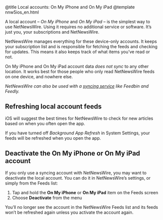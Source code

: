 @title Local accounts: On My iPhone and On My iPad
@template nnw5ios_en.html

A local account – *On My iPhone* and *On My iPad* – is the simplest way to use NetNewsWire. Using it requires no additional service or software. It’s just you, your subscriptions and NetNewsWire.

NetNewsWire manages everything for these device-only accounts. It keeps your subscription list and is responsible for fetching the feeds and checking for updates. This means it also keeps track of what items you’ve read or not.

On My iPhone and On My iPad account data *does not sync* to any other location. It works best for those people who only read NetNewsWire feeds on one device, and nowhere else.

*NetNewsWire can also be used with a [syncing service](syncing-accounts) like Feedbin and Feedly.*


Refreshing local account feeds
------------------------------

iOS will suggest the best times for NetNewsWire to check for new articles based on when you often open the app. 

If you have turned off *Background App Refresh* in System Settings, your feeds will be refreshed when you open the app.


Deactivate the On My iPhone or On My iPad account
-------------------------------------------------

If you only use a syncing account with NetNewsWire, you may want to  deactivate the local account. You can do it in NetNewsWire’s settings, or simply from the Feeds list:

1. Tap and hold the **On My iPhone** or **On My iPad** item on the Feeds screen
2. Choose **Deactivate** from the menu

You’ll no longer see the account in the NetNewsWire Feeds list and its feeds won’t be refreshed again unless you activate the account again.
